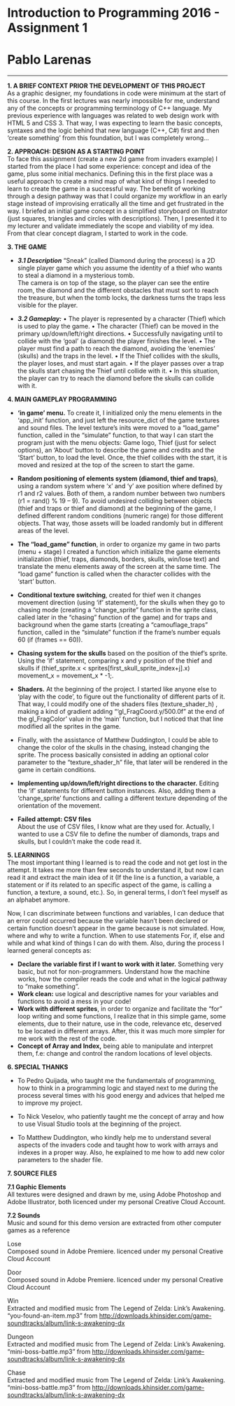 # Introduction to Programming 2016 - Assignment 1  
# Pablo Larenas
  
--------------------------------------------------------------------------------   

**1. A BRIEF CONTEXT PRIOR THE DEVELOPMENT OF THIS PROJECT**  
As a graphic designer, my foundations in code were minimum at the start of this course. In the first lectures was nearly impossible for me, understand any of the concepts or programming terminology of C++ language. My previous experience with languages was related to web design work with HTML 5 and CSS 3. That way, I was expecting to learn the basic concepts, syntaxes and the logic behind that new language (C++, C#) first  and then ‘create something’ from this foundation, but I was completely wrong…  

**2. APPROACH: DESIGN AS A STARTING POINT**  
To face this assignment (create a new 2d game from invaders example) I started from the place I had some experience: concept and idea of the game, plus some initial mechanics. Defining this in the first place was a useful approach to create a mind map of what kind of things I needed to learn to create the game in a successful way. The benefit of working through a design pathway was that I could organize my workflow in an early stage instead of improvising erratically all the time and get frustrated in the way. 
I briefed an initial game concept in a simplified storyboard on Illustrator (just squares, triangles and circles with descriptions). Then, I presented it to my lecturer and validate immediately the scope and viability of my idea. From that clear concept diagram, I started to work in the code.  
  
**3. THE GAME**   
- ***3.1 Description***
	“Sneak” (called Diamond during the process) is a 2D single player game which you assume the identity of a thief who wants to 		steal a diamond in a mysterious tomb.  
	The camera is on top of the stage, so the player can see the entire room, the diamond and the different obstacles that must sort 	 to reach the treasure, but when the tomb locks, the darkness turns the traps less visible for the player.  

- ***3.2 Gameplay:***
	• The player is represented by a character (Thief) which is used to play the game.
	• The character (Thief) can be moved in the primary up/down/left/right directions.
	• Successfully navigating until to collide with the ‘goal’ (a diamond) the player finishes the level. 
	• The player must find a path to reach the diamond, avoiding the ‘enemies’ (skulls) and the traps in the level.
	• If the Thief collides with the skulls, the player loses, and must start again.
	• If the player passes over a trap the skulls start chasing the Thief until collide with it. 
	• In this situation, the player can try to reach the diamond before the skulls can collide with it.
  
  
**4. MAIN GAMEPLAY PROGRAMMING**  
- **‘in game’ menu.** To create it, I initialized only the menu elements in the ‘app_init’ function, and just left the resource_dict of the game textures and sound files. The level texture’s inits were moved to a “load_game” function, called in the “simulate” function, to that way I can start the program just with the menu objects: Game logo, Thief (just for select options), an ‘About’ button to describe the game and credits and the ‘Start’ button, to load the level. Once, the thief collides with the start, it is moved and resized at the top of the screen to start the game.  
  
- **Random positioning of elements system (diamond, thief and traps)**, using a random system where ‘x’ and ‘y’ axe position where defined by r1 and r2 values. Both of them, a random number between two numbers (r1 = rand() % 19 – 9). 
To avoid undesired colliding between objects (thief and traps or thief and diamond) at the beginning of the game, I defined different random conditions (numeric range) for those different objects. That way, those assets will be loaded randomly but in different areas of the level.  

- **The “load_game” function**, in order to organize my game in two parts (menu + stage) I created a function which initialize the game elements initialization (thief, traps, diamonds, borders, skulls, win/lose text) and translate the menu elements away of the screen at the same time.  The “load game” function is called when the character collides with the ‘start’ button.  

- **Conditional texture switching**, created for thief wen it changes movement direction (using ‘if’ statement), for the skulls when they go to chasing mode (creating a “change_sprite” function in the sprite class, called later in the “chasing” function of the game) and for traps and background when the game starts (creating a “camouflage_traps” function, called in the “simulate” function if the frame’s number equals 60 (if (frames == 60)).  

- **Chasing system for the skulls** based on the position of the thief’s sprite. Using the ‘if’ statement, comparing x and y position of the thief and skulls if (thief_sprite.x < sprites[first_skull_sprite_index+j].x) movement_x = movement_x * -1;.  

- **Shaders.** At the beginning of the project. I started like anyone else to ‘play with the code’, to figure out the functionality of different parts of it. That way, I could modify one of the shaders files (texture_shader_h) , making a kind of gradient adding “‘gl_FragCoord.y/500.0f” at the end of the gl_FragColor’ value in the ‘main’ function, but I noticed that that line modified all the sprites in the game.  

- Finally, with the assistance of Matthew Duddington, I could be able to change the color of the skulls in the chasing, instead changing the sprite. The process basically consisted in adding an optional color parameter to the “texture_shader_h” file, that later will be rendered in the game in certain conditions.  

- **Implementing up/down/left/right directions to the character.** Editing the ‘if’ statements for different button instances. Also, adding them a ‘change_sprite’ functions and calling a different texture depending of the orientation of the movement.  

- **Failed attempt: CSV files**  
About the use of CSV files, I know what are they used for. Actually, I wanted to use a CSV file to define the number of diamonds, traps and skulls, but I couldn’t make the code read it.  
  
  
**5. LEARNINGS**  
The most important thing I learned is to read the code and not get lost in the attempt. It takes me more than few seconds to understand it, but now I can read it and extract the main idea of it (If the line is a function, a variable, a statement or if its related to an specific aspect of the game, is calling a function, a texture, a sound, etc.). So, in general terms, I don’t feel myself as an alphabet anymore.  

Now, I can discriminate between functions and variables, I can deduce that an error could occurred because the variable hasn’t been declared or certain function doesn’t appear in the game because is not simulated. How, where and why to write a function. When to use statements For, if, else and while and what kind of things I can do with them. Also, during the process I learned general concepts as:  

- **Declare the variable first if I want to work with it later.** Something very basic, but not for non-programmers. Understand how the machine works, how the compiler reads the code and what in the logical pathway to “make something”.  
- **Work clean:** use logical and descriptive names for your variables and functions to avoid a mess in your code!  
- **Work with different sprites**, in order to organize and facilitate the “for” loop writing and some functions, I realize that in this simple game, some elements, due to their nature, use in the code, relevance etc, deserved to be located in different arrays. After, this it was much more simpler for me work with the rest of the code.    
- **Concept of Array and Index,** being able to manipulate and interpret them, f.e: change and control the random locations of level objects. 

**6. SPECIAL THANKS**  

- To Pedro Quijada, who taught me the fundamentals of programming, how to think in a programming logic and stayed next to me during the process several times with his good energy and advices that helped me to improve my project.  

- To Nick Veselov, who patiently taught me the concept of array and how to use Visual Studio tools at the beginning of the project.  

- To Matthew Duddington, who kindly help me to understand several aspects of the invaders code and taught how to work with arrays and indexes in a proper way. Also, he explained to me how to add new color parameters to the shader file.  
  
    
    
**7. SOURCE FILES**  
  
**7.1 Gaphic Elements**  
All textures were designed and drawn by me, using Adobe Photoshop and Adobe Illustrator, both licenced under my personal Creative Cloud Account.  

**7.2 Sounds**  
Music and sound for this demo version are extracted from other computer games as a reference  

Lose  
Composed sound in Adobe Premiere. licenced under my personal Creative Cloud Account  

Door  
Composed sound in Adobe Premiere. licenced under my personal Creative Cloud Account  

Win  
Extracted and modified music from The Legend of Zelda: Link’s Awakening.  
“you-found-an-item.mp3” from http://downloads.khinsider.com/game-soundtracks/album/link-s-awakening-dx  

Dungeon  
Extracted and modified music from The Legend of Zelda: Link’s Awakening.  
“mini-boss-battle.mp3” from http://downloads.khinsider.com/game-soundtracks/album/link-s-awakening-dx  

Chase  
Extracted and modified music from The Legend of Zelda: Link’s Awakening.  
“mini-boss-battle.mp3” from http://downloads.khinsider.com/game-soundtracks/album/link-s-awakening-dx  

  
